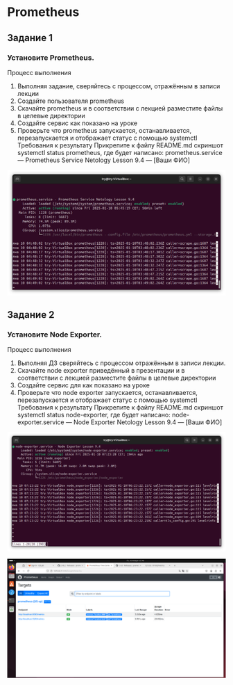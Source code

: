 # Prometheus
## Задание 1
### Установите Prometheus.

Процесс выполнения
1. Выполняя задание, сверяйтесь с процессом, отражённым в записи лекции
2. Создайте пользователя prometheus
3. Скачайте prometheus и в соответствии с лекцией разместите файлы в целевые директории
4. Создайте сервис как показано на уроке
5. Проверьте что prometheus запускается, останавливается, перезапускается и отображает статус с помощью systemctl
Требования к результату
Прикрепите к файлу README.md скриншот systemctl status prometheus, где будет написано: prometheus.service — Prometheus Service Netology Lesson 9.4 — [Ваши ФИО]

![alt text](https://github.com/Myrork/Prometheus_Netology/blob/main/prom/1.png)

## Задание 2
### Установите Node Exporter.

Процесс выполнения
1. Выполняя ДЗ сверяйтесь с процессом отражённым в записи лекции.
2. Скачайте node exporter приведённый в презентации и в соответствии с лекцией разместите файлы в целевые директории
3. Создайте сервис для как показано на уроке
4. Проверьте что node exporter запускается, останавливается, перезапускается и отображает статус с помощью systemctl
Требования к результату
Прикрепите к файлу README.md скриншот systemctl status node-exporter, где будет написано: node-exporter.service — Node Exporter Netology Lesson 9.4 — [Ваши ФИО]

![alt text](https://github.com/Myrork/Prometheus_Netology/blob/main/prom/2.png)

![alt text](https://github.com/Myrork/Prometheus_Netology/blob/main/prom/3.png)
